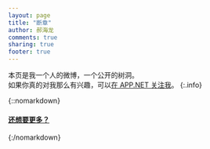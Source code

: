```yaml
---
layout: page
title: "断章"
author: 郝海龙
comments: true
sharing: true
footer: true
---
```


本页是我一个人的微博，一个公开的树洞。<br />
如果你真的对我那么有兴趣，可以<a href='https://alpha.app.net/hailong' class='adn-button' target='_blank' data-type='follow' data-width='295' data-height='20' data-user-id='@hailong' data-show-username='1' rel='me'>在 APP.NET 关注我</a>。
{:.info}

<div id="rssincl-box-container-872722"></div>
<script type="text/javascript">
(function() {
  var s = document.createElement('script'); s.type = 'text/javascript'; s.async = true;
  s.src = 'http://output28.rssinclude.com/output?type=asyncjs&id=872722&hash=7d401f6cf9677afaf299493cbc14f63b';
  document.getElementsByTagName('head')[0].appendChild(s);
})();</script>

{::nomarkdown}
<h4><a href="https://alpha.app.net/hailong" target="_blank">还想要更多？<i class="fa fa-arrow-circle-right"></i></a></h4>
{:/nomarkdown}
